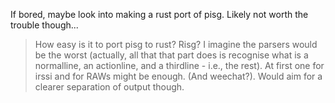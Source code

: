If bored, maybe look into making a rust port of pisg. Likely not worth the
trouble though...

>How easy is it to port pisg to rust? Risg? I imagine the parsers would be the
>worst (actually, all that that part does is recognise what is a normalline, an
>actionline, and a thirdline - i.e., the rest). At first one for irssi and for
>RAWs might be enough. (And weechat?). Would aim for a clearer separation of
>output though.
